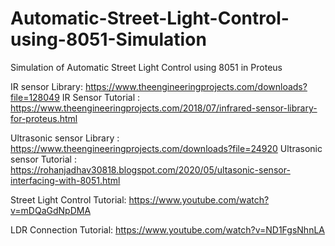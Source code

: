 # Automatic-Street-Light-Control-using-8051-Simulation
Simulation of Automatic Street Light Control using 8051 in Proteus


IR sensor Library: https://www.theengineeringprojects.com/downloads?file=128049
IR Sensor Tutorial : https://www.theengineeringprojects.com/2018/07/infrared-sensor-library-for-proteus.html

Ultrasonic sensor Library : https://www.theengineeringprojects.com/downloads?file=24920
Ultrasonic sensor Tutorial : https://rohanjadhav30818.blogspot.com/2020/05/ultasonic-sensor-interfacing-with-8051.html

Street Light Control Tutorial: https://www.youtube.com/watch?v=mDQaGdNpDMA

LDR Connection Tutorial: https://www.youtube.com/watch?v=ND1FgsNhnLA
